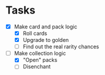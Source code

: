 # Tasks

- [x] Make card and pack logic
    - [x] Roll cards
    - [x] Upgrade to golden
    - [ ] Find out the real rarity chances
- [ ] Make collection logic
    - [x] "Open" packs
    - [ ] Disenchant
